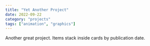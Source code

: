```yaml
---
title: "Yet Another Project"
date: 2022-09-22
category: "projects"
tags: ["animation", "graphics"]
---
```


Another great project. Items stack inside cards by publication date. 